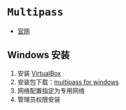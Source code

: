 # `Multipass`
- [官网](https://multipass.run/)

## Windows 安装
1. 安装 [VirtualBox](https://www.virtualbox.org/)
2. 安装包下载：[multipass for windows](https://multipass.run/download/windows)
3. 网络配置指定为专用网络
4. 管理员权限安装